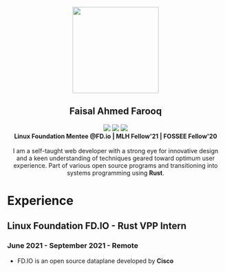 <p align="center">
<img src="https://i.imgur.com/anSYWxV.png" width=200px height=200px>
<h2 align="center"> Faisal Ahmed Farooq </h2>
<p>
<p align="center">
  <a href="https://twitter.com/Felixfaisal46"><img src="https://img.shields.io/twitter/follow/Felixfaisal46?style=for-the-badge&logo=twitter&color=blue"></a>
  <a href="https://www.linkedin.com/in/faisal-ahmed-farooq-6395a0174/"><img src="https://img.shields.io/badge/-faisalahmedfarooq-blue?style=for-the-badge&logo=Linkedin&logoColor=white&link=https://www.linkedin.com/in/faisalahmedfarooq/"></a>
  <a href="https://github.com/felixfaisal"><img src="https://img.shields.io/github/followers/felixfaisal?label=follow&color=white&style=for-the-badge&logo=github"></a><br>  
<b>Linux Foundation Mentee @FD.io | MLH Fellow'21 | FOSSEE Fellow'20 </b> <br><br>
I am a self-taught web developer
with a strong eye for innovative
design and a keen understanding
of techniques geared toward
optimum user experience. Part of various open source programs and transitioning into systems programming using <b>Rust</b>. 
</p>

# Experience 

## Linux Foundation FD.IO - Rust VPP Intern 
### June 2021 - September 2021 - Remote 
- FD.IO is an open source dataplane developed by **Cisco** 

